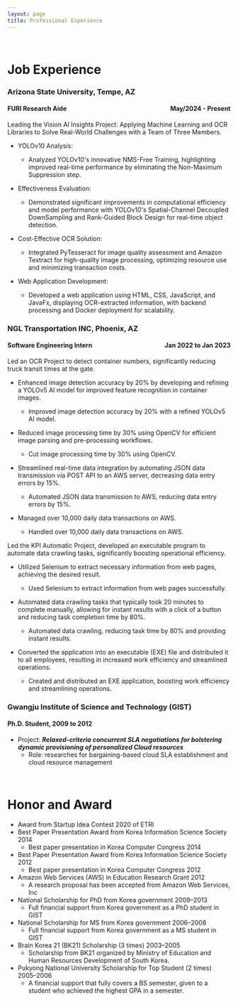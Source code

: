 ```yaml
---
layout: page
title: Professional Experience
---
```


<br/>


# Job Experience

### Arizona State University, Tempe, AZ
#### FURI Research Aide <span style="float: right;">May/2024 - Present</span>

Leading the Vision AI Insights Project: Applying Machine Learning and OCR Libraries to Solve Real-World Challenges with a Team of Three Members.


* YOLOv10 Analysis:
  * Analyzed YOLOv10's innovative NMS-Free Training, highlighting improved real-time performance by eliminating the Non-Maximum Suppression step.

* Effectiveness Evaluation:
  * Demonstrated significant improvements in computational efficiency and model performance with YOLOv10's Spatial-Channel Decoupled DownSampling and Rank-Guided Block Design for real-time object detection.

* Cost-Effective OCR Solution:
  * Integrated PyTesseract for image quality assessment and Amazon Textract for high-quality image processing, optimizing resource use and minimizing transaction costs.

* Web Application Development:
  * Developed a web application using HTML, CSS, JavaScript, and JavaFx, displaying OCR-extracted information, with backend processing and Docker deployment for scalability.

### NGL Transportation INC, Phoenix, AZ
#### Software Engineering Intern <span style="float: right;">Jan 2022 to Jan 2023</span>
Led an OCR Project to detect container numbers, significantly reducing truck transit times at the gate.

* Enhanced image detection accuracy by 20% by developing and refining a YOLOv5 AI model for improved feature recognition in container images.
  * Improved image detection accuracy by 20% with a refined YOLOv5 AI model.

* Reduced image processing time by 30% using OpenCV for efficient image parsing and pre-processing workflows.
  * Cut image processing time by 30% using OpenCV.

* Streamlined real-time data integration by automating JSON data transmission via POST API to an AWS server, decreasing data entry errors by 15%.
  * Automated JSON data transmission to AWS, reducing data entry errors by 15%.

* Managed over 10,000 daily data transactions on AWS.
  * Handled over 10,000 daily data transactions on AWS.

Led the KPI Automatic Project, developed an executable program to automate data crawling tasks, significantly boosting operational efficiency.

* Utilized Selenium to extract necessary information from web pages, achieving the desired result.
  * Used Selenium to extract information from web pages successfully.

* Automated data crawling tasks that typically took 20 minutes to complete manually, allowing for instant results with a click of a button and reducing task completion time by 80%.
  * Automated data crawling, reducing task time by 80% and providing instant results.

* Converted the application into an executable (EXE) file and distributed it to all employees, resulting in increased work efficiency and streamlined operations.
  * Created and distributed an EXE application, boosting work efficiency and streamlining operations.


### Gwangju Institute of Science and Technology (GIST)
#### Ph.D. Student, 2009 to 2012

* Project: _**Relaxed-criteria concurrent SLA negotiations for bolstering dynamic provisioning of personalized Cloud resources**_
  * Role: researches for bargaining-based cloud SLA establishment and cloud resource management

<br/>

# Honor and Award

* Award from Startup Idea Contest 2020 of ETRI
* Best Paper Presentation Award from Korea Information Science Society	2014
  * Best paper presentation in Korea Computer Congress 2014
* Best Paper Presentation Award from Korea Information Science Society	2012
  * Best paper presentation in Korea Computer Congress 2012
* Amazon Web Services (AWS) in Education Research Grant	2012
  * A research proposal has been accepted from Amazon Web Services, Inc
* National Scholarship for PhD from Korea government	2009–2013
  * Full financial support from Korea government as a PhD student in GIST  
* National Scholarship for MS from Korea government	2006–2008
  * Full financial support from Korea government as a MS student in GIST  
* Brain Korea 21 (BK21) Scholarship (3 times)	2003–2005
  * Scholarship from BK21 organized by Ministry of Education and Human Resources Development of South Korea.
* Pukyong National University Scholarship for Top Student (2 times)	2005–2006
  * A financial support that fully covers a BS semester, given to a student who achieved the highest GPA in a semester.
